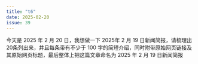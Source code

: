 ```yaml
---
title: "t6"
date: 2025-02-20
issue: 39
---
```


今天是 2025 年 2 月 20 日，我想做一下 2025年 2 月 19 日新闻简报，请梳理出20条列出来，并且每条带有不少于 100 字的简短介绍，同时附带原始网页链接及其原始网页标题，最后整体上把这篇文章命名为 2025 年 2 月 19 日新闻简报
